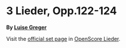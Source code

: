 
# 3 Lieder, Opp.122-124

__By [Luise Greger](..)__

Visit the [official set page] in [OpenScore Lieder].

[official set page]: https://musescore.com/openscore-lieder-corpus/sets/5103381
[OpenScore Lieder]: https://musescore.com/openscore-lieder-corpus
